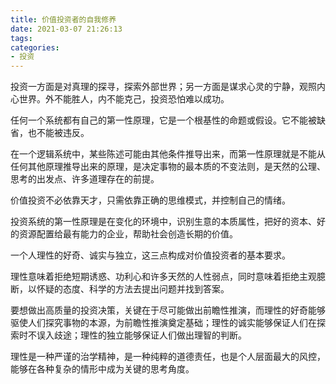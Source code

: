 ```yaml
---
title: 价值投资者的自我修养
date: 2021-03-07 21:26:13
tags:
categories:
- 投资
---
```


投资一方面是对真理的探寻，探索外部世界；另一方面是谋求心灵的宁静，观照内心世界。外不能胜人，内不能克己，投资恐怕难以成功。

任何一个系统都有自己的第一性原理，它是一个根基性的命题或假设。它不能被缺省，也不能被违反。

在一个逻辑系统中，某些陈述可能由其他条件推导出来，而第一性原理就是不能从任何其他原理推导出来的原理，是决定事物的最本质的不变法则，是天然的公理、思考的出发点、许多道理存在的前提。

价值投资不必依靠天才，只需依靠正确的思维模式，并控制自己的情绪。

投资系统的第一性原理是在变化的环境中，识别生意的本质属性，把好的资本、好的资源配置给最有能力的企业，帮助社会创造长期的价值。

一个人理性的好奇、诚实与独立，这三点构成对价值投资者的基本要求。

理性意味着拒绝短期诱惑、功利心和许多天然的人性弱点，同时意味着拒绝主观臆断，以怀疑的态度、科学的方法去提出问题并找到答案。

要想做出高质量的投资决策，关键在于尽可能做出前瞻性推演，而理性的好奇能够驱使人们探究事物的本源，为前瞻性推演奠定基础；理性的诚实能够保证人们在探索时不误入歧途；理性的独立能够保证人们做出理智的判断。

理性是一种严谨的治学精神，是一种纯粹的道德责任，也是个人层面最大的风控，能够在各种复杂的情形中成为关键的思考角度。

